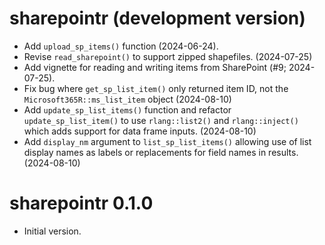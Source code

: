 # sharepointr (development version)

* Add `upload_sp_items()` function (2024-06-24).
* Revise `read_sharepoint()` to support zipped shapefiles. (2024-07-25)
* Add vignette for reading and writing items from SharePoint (#9; 2024-07-25).
* Fix bug where `get_sp_list_item()` only returned item ID, not the `Microsoft365R::ms_list_item` object (2024-08-10)
* Add `update_sp_list_items()` function and refactor `update_sp_list_item()` to use `rlang::list2()` and `rlang::inject()` which adds support for data frame inputs. (2024-08-10)
* Add `display_nm` argument to `list_sp_list_items()` allowing use of list display names as labels or replacements for field names in results. (2024-08-10)


# sharepointr 0.1.0

* Initial version.
